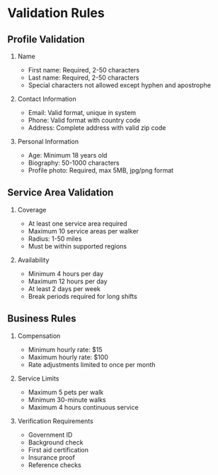 # Validation Rules

## Profile Validation
1. Name
   - First name: Required, 2-50 characters
   - Last name: Required, 2-50 characters
   - Special characters not allowed except hyphen and apostrophe

2. Contact Information
   - Email: Valid format, unique in system
   - Phone: Valid format with country code
   - Address: Complete address with valid zip code

3. Personal Information
   - Age: Minimum 18 years old
   - Biography: 50-1000 characters
   - Profile photo: Required, max 5MB, jpg/png format

## Service Area Validation
1. Coverage
   - At least one service area required
   - Maximum 10 service areas per walker
   - Radius: 1-50 miles
   - Must be within supported regions

2. Availability
   - Minimum 4 hours per day
   - Maximum 12 hours per day
   - At least 2 days per week
   - Break periods required for long shifts

## Business Rules
1. Compensation
   - Minimum hourly rate: $15
   - Maximum hourly rate: $100
   - Rate adjustments limited to once per month

2. Service Limits
   - Maximum 5 pets per walk
   - Minimum 30-minute walks
   - Maximum 4 hours continuous service

3. Verification Requirements
   - Government ID
   - Background check
   - First aid certification
   - Insurance proof
   - Reference checks